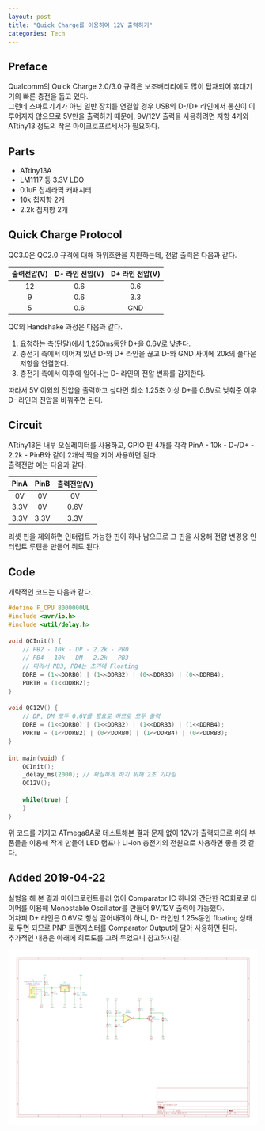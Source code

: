 ```yaml
---
layout: post
title: "Quick Charge를 이용하여 12V 출력하기"
categories: Tech
---
```


## Preface

Qualcomm의 Quick Charge 2.0/3.0 규격은 보조배터리에도 많이 탑재되어 휴대기기의 빠른 충전을 돕고 있다.  
그런데 스마트기기가 아닌 일반 장치를 연결할 경우 USB의 D-/D+ 라인에서 통신이 이루어지지 않으므로 5V만을 출력하기 때문에, 9V/12V 출력을 사용하려면 저항 4개와 ATtiny13 정도의 작은 마이크로프로세서가 필요하다.

## Parts

- ATtiny13A
- LM1117 등 3.3V LDO
- 0.1uF 칩세라믹 캐패시터
- 10k 칩저항 2개
- 2.2k 칩저항 2개

## Quick Charge Protocol

QC3.0은 QC2.0 규격에 대해 하위호환을 지원하는데, 전압 출력은 다음과 같다.

| 출력전압(V) | D- 라인 전압(V) | D+ 라인 전압(V) |
| :-------: | :---: | :---: |
| 12 | 0.6 | 0.6 |
| 9 | 0.6 | 3.3 |
| 5 | 0.6 | GND |

QC의 Handshake 과정은 다음과 같다.

1. 요청하는 측(단말)에서 1,250ms동안 D+을 0.6V로 낮춘다.
2. 충전기 측에서 이어져 있던 D-와 D+ 라인을 끊고 D-와 GND 사이에 20k의 풀다운 저항을 연결한다.
3. 충전기 측에서 이후에 일어나는 D- 라인의 전압 변화를 감지한다.

따라서 5V 이외의 전압을 출력하고 싶다면 최소 1.25초 이상 D+를 0.6V로 낮춰준 이후 D- 라인의 전압을 바꿔주면 된다.  

## Circuit

ATtiny13은 내부 오실레이터를 사용하고, GPIO 핀 4개를 각각 PinA - 10k - D-/D+ - 2.2k - PinB와 같이 2개씩 짝을 지어 사용하면 된다.  
출력전압 예는 다음과 같다.

| PinA | PinB | 출력전압(V) |
| :---: | :---: | :---: |
| 0V | 0V | 0V |
| 3.3V | 0V | 0.6V |
| 3.3V | 3.3V | 3.3V |

리셋 핀을 제외하면 인터럽트 가능한 핀이 하나 남으므로 그 핀을 사용해 전압 변경용 인터럽트 루틴을 만들어 줘도 된다.

## Code

개략적인 코드는 다음과 같다.

```c
#define F_CPU 8000000UL
#include <avr/io.h>
#include <util/delay.h>

void QCInit() {
    // PB2 - 10k - DP - 2.2k - PB0
    // PB4 - 10k - DM - 2.2k - PB3
    // 따라서 PB3, PB4는 초기에 Floating
    DDRB = (1<<DDRB0) | (1<<DDRB2) | (0<<DDRB3) | (0<<DDRB4);
    PORTB = (1<<DDRB2);
}

void QC12V() {
    // DP, DM 모두 0.6V를 필요로 하므로 모두 출력
    DDRB = (1<<DDRB0) | (1<<DDRB2) | (1<<DDRB3) | (1<<DDRB4);
    PORTB = (1<<DDRB2) | (0<<DDRB0) | (1<<DDRB4) | (0<<DDRB3);
}

int main(void) {
    QCInit();
    _delay_ms(2000); // 확실하게 하기 위해 2초 기다림
    QC12V();

    while(true) {
    }
}
```

위 코드를 가지고 ATmega8A로 테스트해본 결과 문제 없이 12V가 출력되므로 위의 부품들을 이용해 작게 만들어 LED 램프나 Li-ion 충전기의 전원으로 사용하면 좋을 것 같다.

## Added 2019-04-22

실험을 해 본 결과 마이크로컨트롤러 없이 Comparator IC 하나와 간단한 RC회로로 타이머를 이용해 Monostable Oscillator를 만들어 9V/12V 출력이 가능했다.  
어차피 D+ 라인은 0.6V로 항상 끌어내려야 하니, D- 라인만 1.25s동안 floating 상태로 두면 되므로 PNP 트랜지스터를 Comparator Output에 달아 사용하면 된다.  
추가적인 내용은 아래에 회로도를 그려 두었으니 참고하시길.

![Schematic](/assets/img/2019-04-19/schematic.png)
